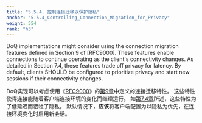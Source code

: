 ```yaml
---
title: "5.5.4. 控制连接迁移以保护隐私"
anchor: "5.5.4_Controlling_Connection_Migration_for_Privacy"
weight: 554
rank: "h3"
---
```


DoQ implementations might consider using the connection migration features defined in Section 9 of [RFC9000]. These features enable connections to continue operating as the client's connectivity changes. As detailed in Section 7.4, these features trade off privacy for latency. By default, clients SHOULD be configured to prioritize privacy and start new sessions if their connectivity changes.

DoQ实现可以考虑使用《[RFC9000]()》的[第9章]()中定义的连接迁移特性。
这些特性使得连接能随着客户端连接环境的变化而继续运行。
如[第7.4章]()所述，这些特性为了低延迟而牺牲了隐私。
默认情况下，**应该**将客户端配置为以隐私为优先，在连接环境变化时启用新会话。
